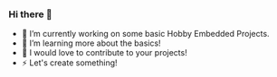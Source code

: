 ### Hi there 👋

 - 🔭 I’m currently working on some basic Hobby Embedded Projects.
 - 🌱 I’m learning more about the basics!
 - 🤝 I would love to contribute to your projects!
 - ⚡️ Let's create something!
